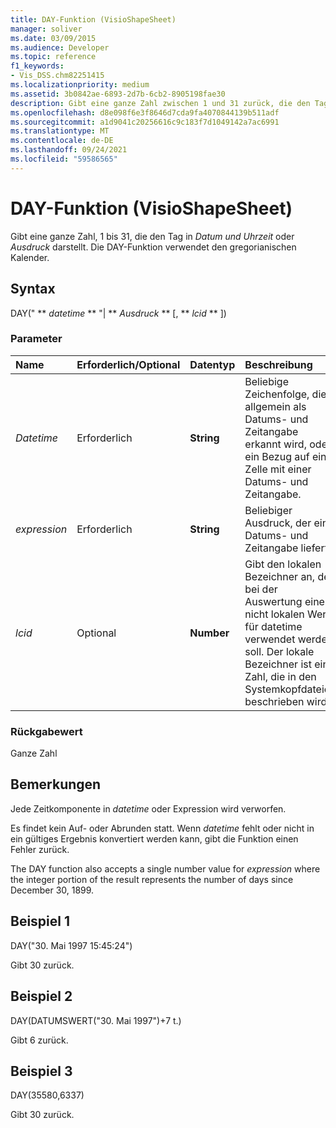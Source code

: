 ```yaml
---
title: DAY-Funktion (VisioShapeSheet)
manager: soliver
ms.date: 03/09/2015
ms.audience: Developer
ms.topic: reference
f1_keywords:
- Vis_DSS.chm82251415
ms.localizationpriority: medium
ms.assetid: 3b0842ae-6893-2d7b-6cb2-8905198fae30
description: Gibt eine ganze Zahl zwischen 1 und 31 zurück, die den Tag in DateTime oder Ausdruck darstellt. Die DAY-Funktion verwendet den gregorianischen Kalender.
ms.openlocfilehash: d8e098f6e3f8646d7cda9fa4070844139b511adf
ms.sourcegitcommit: a1d9041c20256616c9c183f7d1049142a7ac6991
ms.translationtype: MT
ms.contentlocale: de-DE
ms.lasthandoff: 09/24/2021
ms.locfileid: "59586565"
---
```

# <a name="day-function-visioshapesheet"></a>DAY-Funktion (VisioShapeSheet)

Gibt eine ganze Zahl, 1 bis 31, die den Tag in  _Datum und Uhrzeit_ oder  _Ausdruck_ darstellt. Die DAY-Funktion verwendet den gregorianischen Kalender.
  
## <a name="syntax"></a>Syntax

DAY(" ** *datetime* ** "| ** *Ausdruck* ** [, ** *lcid* ** ]) 
  
### <a name="parameters"></a>Parameter

|**Name**|**Erforderlich/Optional**|**Datentyp**|**Beschreibung**|
|:-----|:-----|:-----|:-----|
| _Datetime_ <br/> |Erforderlich  <br/> |**String** <br/> |Beliebige Zeichenfolge, die allgemein als Datums- und Zeitangabe erkannt wird, oder ein Bezug auf eine Zelle mit einer Datums- und Zeitangabe.  <br/> |
| _expression_ <br/> |Erforderlich  <br/> |**String** <br/> |Beliebiger Ausdruck, der eine Datums- und Zeitangabe liefert.  <br/> |
| _lcid_ <br/> |Optional  <br/> |**Number** <br/> |Gibt den lokalen Bezeichner an, der bei der Auswertung eines nicht lokalen Werts für datetime verwendet werden soll. Der lokale Bezeichner ist eine Zahl, die in den Systemkopfdateien beschrieben wird.  <br/> |
   
### <a name="return-value"></a>Rückgabewert

Ganze Zahl
  
## <a name="remarks"></a>Bemerkungen

Jede Zeitkomponente in _datetime_ oder Expression wird verworfen.  
  
Es findet kein Auf- oder Abrunden statt. Wenn  _datetime_ fehlt oder nicht in ein gültiges Ergebnis konvertiert werden kann, gibt die Funktion einen Fehler zurück. 
  
The DAY function also accepts a single number value for  _expression_ where the integer portion of the result represents the number of days since December 30, 1899. 
  
## <a name="example-1"></a>Beispiel 1

DAY("30. Mai 1997 15:45:24")
  
Gibt 30 zurück.
  
## <a name="example-2"></a>Beispiel 2

DAY(DATUMSWERT("30. Mai 1997")+7 t.)
  
Gibt 6 zurück.
  
## <a name="example-3"></a>Beispiel 3

DAY(35580,6337)
  
Gibt 30 zurück.
  

